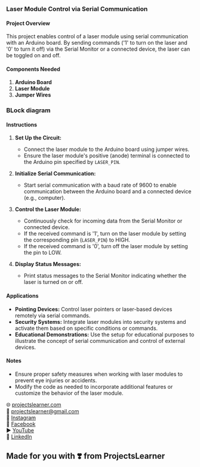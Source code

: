 ### Laser Module Control via Serial Communication

#### Project Overview

This project enables control of a laser module using serial communication with an Arduino board. By sending commands ('1' to turn on the laser and '0' to turn it off) via the Serial Monitor or a connected device, the laser can be toggled on and off.

#### Components Needed

1. **Arduino Board**
2. **Laser Module**
3. **Jumper Wires**

### BLock diagram

#### Instructions

1. **Set Up the Circuit:**
   - Connect the laser module to the Arduino board using jumper wires.
   - Ensure the laser module's positive (anode) terminal is connected to the Arduino pin specified by `LASER_PIN`.

2. **Initialize Serial Communication:**
   - Start serial communication with a baud rate of 9600 to enable communication between the Arduino board and a connected device (e.g., computer).

3. **Control the Laser Module:**
   - Continuously check for incoming data from the Serial Monitor or connected device.
   - If the received command is '1', turn on the laser module by setting the corresponding pin (`LASER_PIN`) to HIGH.
   - If the received command is '0', turn off the laser module by setting the pin to LOW.

4. **Display Status Messages:**
   - Print status messages to the Serial Monitor indicating whether the laser is turned on or off.

#### Applications

- **Pointing Devices:** Control laser pointers or laser-based devices remotely via serial commands.
- **Security Systems:** Integrate laser modules into security systems and activate them based on specific conditions or commands.
- **Educational Demonstrations:** Use the setup for educational purposes to illustrate the concept of serial communication and control of external devices.

#### Notes

- Ensure proper safety measures when working with laser modules to prevent eye injuries or accidents.
- Modify the code as needed to incorporate additional features or customize the behavior of the laser module.


🌐 [projectslearner.com](https://www.projectslearner.com)  
📧 [projectslearner@gmail.com](mailto:projectslearner@gmail.com)  
📸 [Instagram](https://www.instagram.com/projectslearner/)  
📘 [Facebook](https://www.facebook.com/projectslearner)  
▶️ [YouTube](https://www.youtube.com/@ProjectsLearner)  
📘 [LinkedIn](https://www.linkedin.com/in/projectslearner)

## Made for you with ❣️ from ProjectsLearner
